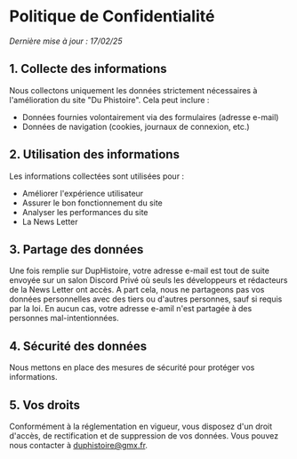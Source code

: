 # Politique de Confidentialité

_Dernière mise à jour : 17/02/25_

## 1. Collecte des informations
Nous collectons uniquement les données strictement nécessaires à l'amélioration du site "Du Phistoire". Cela peut inclure :
- Données fournies volontairement via des formulaires (adresse e-mail)
- Données de navigation (cookies, journaux de connexion, etc.)

## 2. Utilisation des informations
Les informations collectées sont utilisées pour :
- Améliorer l'expérience utilisateur
- Assurer le bon fonctionnement du site
- Analyser les performances du site
- La News Letter

## 3. Partage des données
Une fois remplie sur DupHistoire, votre adresse e-mail est tout de suite envoyée sur un salon Discord Privé où seuls les développeurs et rédacteurs de la News Letter ont accès. A part cela, nous ne partageons pas vos données personnelles avec des tiers ou d'autres personnes, sauf si requis par la loi.
En aucun cas, votre adresse e-amil n'est partagée à des personnes mal-intentionnées.

## 4. Sécurité des données
Nous mettons en place des mesures de sécurité pour protéger vos informations.

## 5. Vos droits
Conformément à la réglementation en vigueur, vous disposez d'un droit d'accès, de rectification et de suppression de vos 
données. Vous pouvez nous contacter à duphistoire@gmx.fr.

